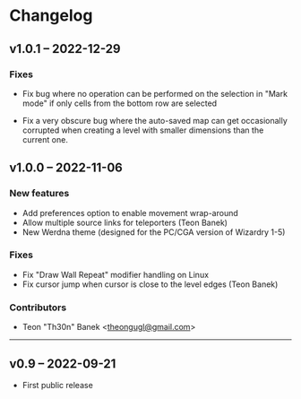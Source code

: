 # Changelog

## v1.0.1 – 2022-12-29

### Fixes

- Fix bug where no operation can be performed on the selection in "Mark mode"
  if only cells from the bottom row are selected

- Fix a very obscure bug where the auto-saved map can get occasionally
  corrupted when creating a level with smaller dimensions than the current one.


## v1.0.0 – 2022-11-06

### New features

- Add preferences option to enable movement wrap-around
- Allow multiple source links for teleporters (Teon Banek)
- New Werdna theme (designed for the PC/CGA version of Wizardry 1-5)

### Fixes

- Fix "Draw Wall Repeat" modifier handling on Linux
- Fix cursor jump when cursor is close to the level edges (Teon Banek)

### Contributors

- Teon "Th30n" Banek <<theongugl@gmail.com>>

---

## v0.9 – 2022-09-21

- First public release

